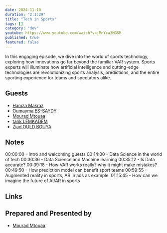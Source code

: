 ```yaml
---
date: 2024-11-10
duration: "2:1:29"
title: "Tech in Sports"
tags: []
category: "dev"
youtube: https://www.youtube.com/watch?v=jMnYca3MGSM
published: true
featured: false
---
```


In this engaging episode, we dive into the world of sports technology, exploring how innovations go far beyond the familiar VAR system. Sports experts will illuminate how artificial intelligence and cutting-edge technologies are revolutionizing sports analysis, predictions, and the entire sporting experience for teams and spectators alike.

## Guests

- [Hamza Makraz](https://twitter.com/makraz_hamza)
- [Oumayma ES-SAYDY](https://www.linkedin.com/in/oumayma-es-saydy/)
- [Mourad Mtouaa](https://twitter.com/mouradxmt)
- [tarik LEMKADEM](https://www.linkedin.com/in/tarik-lemkadem/)
- [Ziad OULD BOUYA](https://www.linkedin.com/in/ould-bouya-ziad/)

## Notes

00:00:00 - Intro and welcoming guests
00:14:00 - Data Science in the world of tech
00:30:36 - Data Science and Machine learning
00:35:12 - Is Data accurate?
00:39:18 - How VAR works really? why it might make mistakes?
00:49:50 - How prediction model can benefit sport teams
00:59:55 - Augmented reality in sports, AR in ads as example.
01:15:45 - How can we imagine the future of AI/AR in sports

## Links

## Prepared and Presented by

- [Mourad Mtouaa](https://twitter.com/mouradxmt)
